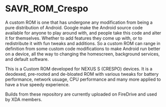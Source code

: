 SAVR_ROM_Crespo
===============

A custom ROM is one that has undergone any modification from being a pure distribution of Android. Google make the Android source code available for anyone to play around with, and people take this code and alter it for themselves. Whether to add features they come up with, or to redistribute it with fun tweaks and additions. So a custom ROM can range in definition from some custom code modifications to make Android run better on a device, all the way to changing the homescreen, background services, and default software.

This is a Custom ROM developed for NEXUS S (CRESPO) devices. It is a deodexed, pre-rooted and de-bloated ROM with various tweaks for battery performance, network usuage, CPU performance and many more applied to have a true speedy experience.

Builds from these repository are currently uploaded on FireDrive and used by XDA members.




